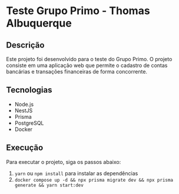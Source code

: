 # Teste Grupo Primo - Thomas Albuquerque

## Descrição

Este projeto foi desenvolvido para o teste do Grupo Primo. O projeto consiste em uma aplicação web que permite o cadastro de contas bancárias e transações financeiras de forma concorrente.

## Tecnologias

- Node.js
- NestJS
- Prisma
- PostgreSQL
- Docker

## Execução

Para executar o projeto, siga os passos abaixo:

1. `yarn` ou `npm install` para instalar as dependências
2. `docker compose up -d && npx prisma migrate dev && npx prisma generate && yarn start:dev`
